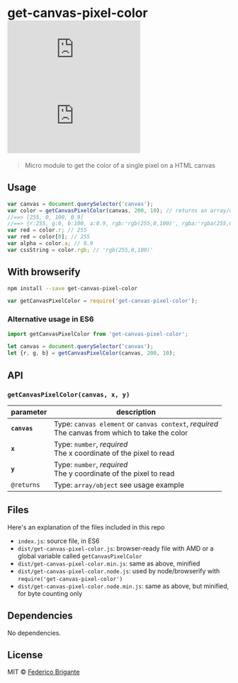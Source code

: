 # get-canvas-pixel-color [![module size](https://badge-size.herokuapp.com/bfred-it/get-canvas-pixel-color/master/dist/get-canvas-pixel-color.node.min.js) ![module gzipped size](https://badge-size.herokuapp.com/bfred-it/get-canvas-pixel-color/master/dist/get-canvas-pixel-color.node.min.js?compression=gzip)](https://github.com/bfred-it/get-canvas-pixel-color/blob/master/dist/get-canvas-pixel-color.min.js)

> Micro module to get the color of a single pixel on a HTML canvas

## Usage

```js
var canvas = document.querySelector('canvas');
var color = getCanvasPixelColor(canvas, 200, 10); // returns an array/object
//==> [255, 0, 100, 0.9]
//==> {r:255, g:0, b:100, a:0.9, rgb:'rgb(255,0,100)', rgba:'rgba(255,0,100,0.9)'}
var red = color.r; // 255
var red = color[0]; // 255
var alpha = color.a; // 0.9
var cssString = color.rgb; // 'rgb(255,0,100)'
```

## With browserify

```sh
npm install --save get-canvas-pixel-color
```

```js
var getCanvasPixelColor = require('get-canvas-pixel-color');
```

### Alternative usage in ES6

```js
import getCanvasPixelColor from 'get-canvas-pixel-color';

let canvas = document.querySelector('canvas');
let {r, g, b} = getCanvasPixelColor(canvas, 200, 10);
```

## API

### `getCanvasPixelColor(canvas, x, y)`

parameter | description
--- | ---
**`canvas`** | Type: `canvas element` or `canvas context`, *required* <br> The canvas from which to take the color
**`x`** | Type: `number`, *required* <br> The x coordinate of the pixel to read
**`y`** | Type: `number`, *required* <br> The y coordinate of the pixel to read
`@returns` | Type: `array/object` see usage example

## Files

Here's an explanation of the files included in this repo

* `index.js`: source file, in ES6
* `dist/get-canvas-pixel-color.js`: browser-ready file with AMD or a global variable called `getCanvasPixelColor`
* `dist/get-canvas-pixel-color.min.js`: same as above, minified
* `dist/get-canvas-pixel-color.node.js`: used by node/browserify with `require('get-canvas-pixel-color')`
* `dist/get-canvas-pixel-color.node.min.js`: same as above, but minified, for byte counting only

## Dependencies

No dependencies.

## License

MIT © [Federico Brigante](http://twitter.com/bfred_it)
